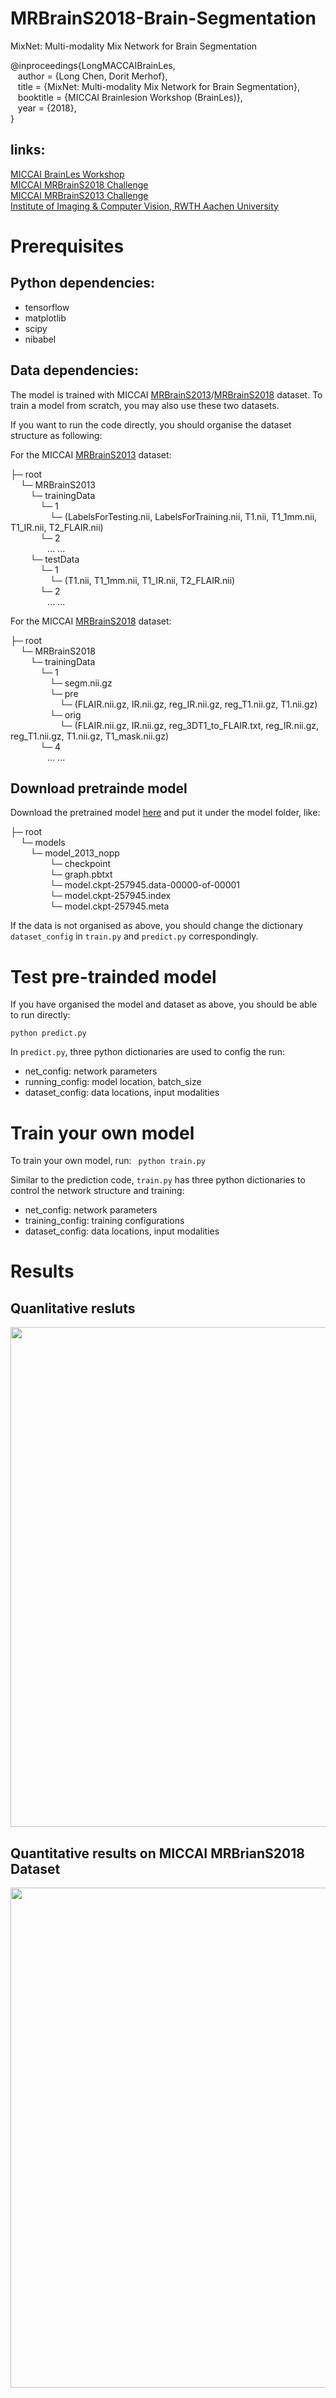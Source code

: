 # MRBrainS2018-Brain-Segmentation

MixNet: Multi-modality Mix Network for Brain Segmentation

@inproceedings{LongMACCAIBrainLes,  
&nbsp;&nbsp; author = {Long Chen, Dorit Merhof},  
&nbsp;&nbsp; title = {MixNet: Multi-modality Mix Network for Brain Segmentation},  
&nbsp;&nbsp; booktitle = {MICCAI Brainlesion Workshop (BrainLes)},  
&nbsp;&nbsp; year = {2018},  
}  

## links:
[MICCAI BrainLes Workshop](http://www.brainlesion-workshop.org/)  
[MICCAI MRBrainS2018 Challenge](http://mrbrains18.isi.uu.nl/)  
[MICCAI MRBrainS2013 Challenge](http://mrbrains13.isi.uu.nl/)  
[Institute of Imaging & Computer Vision, RWTH Aachen University](https://www.lfb.rwth-aachen.de/en/)  

# Prerequisites 

## Python dependencies:

- tensorflow
- matplotlib
- scipy
- nibabel

## Data dependencies:

The model is trained with MICCAI [MRBrainS2013](http://mrbrains13.isi.uu.nl/)/[MRBrainS2018](http://mrbrains18.isi.uu.nl/) dataset. To train a model from scratch, you may also use these two datasets.  

If you want to run the code directly, you should organise the dataset structure as following:

For the MICCAI [MRBrainS2013](http://mrbrains13.isi.uu.nl/) dataset:  

├─ root  
&nbsp;&nbsp;&nbsp;&nbsp;└─ MRBrainS2013  
&nbsp;&nbsp;&nbsp;&nbsp;&nbsp;&nbsp;&nbsp;&nbsp;└─ trainingData  
&nbsp;&nbsp;&nbsp;&nbsp;&nbsp;&nbsp;&nbsp;&nbsp;&nbsp;&nbsp;&nbsp;&nbsp;└─ 1  
&nbsp;&nbsp;&nbsp;&nbsp;&nbsp;&nbsp;&nbsp;&nbsp;&nbsp;&nbsp;&nbsp;&nbsp;&nbsp;&nbsp;&nbsp;&nbsp;└─ (LabelsForTesting.nii, LabelsForTraining.nii, T1.nii, T1_1mm.nii, T1_IR.nii, T2_FLAIR.nii)  
&nbsp;&nbsp;&nbsp;&nbsp;&nbsp;&nbsp;&nbsp;&nbsp;&nbsp;&nbsp;&nbsp;&nbsp;└─ 2  
&nbsp;&nbsp;&nbsp;&nbsp;&nbsp;&nbsp;&nbsp;&nbsp;&nbsp;&nbsp;&nbsp;&nbsp;&nbsp;&nbsp;&nbsp;... ...  
&nbsp;&nbsp;&nbsp;&nbsp;&nbsp;&nbsp;&nbsp;&nbsp;└─ testData  
&nbsp;&nbsp;&nbsp;&nbsp;&nbsp;&nbsp;&nbsp;&nbsp;&nbsp;&nbsp;&nbsp;&nbsp;└─ 1   
&nbsp;&nbsp;&nbsp;&nbsp;&nbsp;&nbsp;&nbsp;&nbsp;&nbsp;&nbsp;&nbsp;&nbsp;&nbsp;&nbsp;&nbsp;&nbsp;└─ (T1.nii, T1_1mm.nii, T1_IR.nii, T2_FLAIR.nii)  
&nbsp;&nbsp;&nbsp;&nbsp;&nbsp;&nbsp;&nbsp;&nbsp;&nbsp;&nbsp;&nbsp;&nbsp;└─ 2  
&nbsp;&nbsp;&nbsp;&nbsp;&nbsp;&nbsp;&nbsp;&nbsp;&nbsp;&nbsp;&nbsp;&nbsp;&nbsp;&nbsp;&nbsp;... ...  

For the MICCAI [MRBrainS2018](http://mrbrains18.isi.uu.nl/) dataset:  

├─ root    
&nbsp;&nbsp;&nbsp;&nbsp;└─ MRBrainS2018  
&nbsp;&nbsp;&nbsp;&nbsp;&nbsp;&nbsp;&nbsp;&nbsp;└─ trainingData  
&nbsp;&nbsp;&nbsp;&nbsp;&nbsp;&nbsp;&nbsp;&nbsp;&nbsp;&nbsp;&nbsp;&nbsp;└─ 1  
&nbsp;&nbsp;&nbsp;&nbsp;&nbsp;&nbsp;&nbsp;&nbsp;&nbsp;&nbsp;&nbsp;&nbsp;&nbsp;&nbsp;&nbsp;&nbsp;└─ segm.nii.gz  
&nbsp;&nbsp;&nbsp;&nbsp;&nbsp;&nbsp;&nbsp;&nbsp;&nbsp;&nbsp;&nbsp;&nbsp;&nbsp;&nbsp;&nbsp;&nbsp;└─ pre  
&nbsp;&nbsp;&nbsp;&nbsp;&nbsp;&nbsp;&nbsp;&nbsp;&nbsp;&nbsp;&nbsp;&nbsp;&nbsp;&nbsp;&nbsp;&nbsp;&nbsp;&nbsp;&nbsp;&nbsp;└─ (FLAIR.nii.gz, IR.nii.gz, reg_IR.nii.gz, reg_T1.nii.gz, T1.nii.gz)  
&nbsp;&nbsp;&nbsp;&nbsp;&nbsp;&nbsp;&nbsp;&nbsp;&nbsp;&nbsp;&nbsp;&nbsp;&nbsp;&nbsp;&nbsp;&nbsp;└─ orig  
&nbsp;&nbsp;&nbsp;&nbsp;&nbsp;&nbsp;&nbsp;&nbsp;&nbsp;&nbsp;&nbsp;&nbsp;&nbsp;&nbsp;&nbsp;&nbsp;&nbsp;&nbsp;&nbsp;&nbsp;└─ (FLAIR.nii.gz, IR.nii.gz, reg_3DT1_to_FLAIR.txt, reg_IR.nii.gz, reg_T1.nii.gz, T1.nii.gz, T1_mask.nii.gz)   
&nbsp;&nbsp;&nbsp;&nbsp;&nbsp;&nbsp;&nbsp;&nbsp;&nbsp;&nbsp;&nbsp;&nbsp;└─ 4   
&nbsp;&nbsp;&nbsp;&nbsp;&nbsp;&nbsp;&nbsp;&nbsp;&nbsp;&nbsp;&nbsp;&nbsp;&nbsp;&nbsp;&nbsp;... ...  




## Download pretrainde model

Download the pretrained model [here](http://www.google.com) and put it under the model folder, like:

├─ root    
&nbsp;&nbsp;&nbsp;&nbsp;└─ models  
&nbsp;&nbsp;&nbsp;&nbsp;&nbsp;&nbsp;&nbsp;&nbsp;└─ model_2013_nopp  
&nbsp;&nbsp;&nbsp;&nbsp;&nbsp;&nbsp;&nbsp;&nbsp;&nbsp;&nbsp;&nbsp;&nbsp;&nbsp;&nbsp;&nbsp;&nbsp;└─ checkpoint  
&nbsp;&nbsp;&nbsp;&nbsp;&nbsp;&nbsp;&nbsp;&nbsp;&nbsp;&nbsp;&nbsp;&nbsp;&nbsp;&nbsp;&nbsp;&nbsp;└─ graph.pbtxt  
&nbsp;&nbsp;&nbsp;&nbsp;&nbsp;&nbsp;&nbsp;&nbsp;&nbsp;&nbsp;&nbsp;&nbsp;&nbsp;&nbsp;&nbsp;&nbsp;└─ model.ckpt-257945.data-00000-of-00001  
&nbsp;&nbsp;&nbsp;&nbsp;&nbsp;&nbsp;&nbsp;&nbsp;&nbsp;&nbsp;&nbsp;&nbsp;&nbsp;&nbsp;&nbsp;&nbsp;└─ model.ckpt-257945.index  
&nbsp;&nbsp;&nbsp;&nbsp;&nbsp;&nbsp;&nbsp;&nbsp;&nbsp;&nbsp;&nbsp;&nbsp;&nbsp;&nbsp;&nbsp;&nbsp;└─ model.ckpt-257945.meta  

If the data is not organised as above, you should change the dictionary ```dataset_config``` in ```train.py``` and ```predict.py``` correspondingly.


# Test pre-trainded model

If you have organised the model and dataset as above, you should be able to run directly:

``` python predict.py ```

In ```predict.py```, three python dictionaries are used to config the run:
- net_config: network parameters
- running_config: model location, batch_size
- dataset_config: data locations, input modalities

# Train your own model

To train your own model, run:
``` python train.py```

Similar to the prediction code, ```train.py``` has three python dictionaries to control the network structure and training:
- net_config: network parameters
- training_config: training configurations
- dataset_config: data locations, input modalities

# Results

## Quanlitative resluts

<img src="./doc/qualitative.png" width="800">

## Quantitative results on MICCAI MRBrianS2018 Dataset
<img src="./doc/quantitative.png" width="800px">





